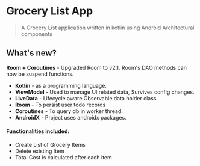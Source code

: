 # Grocery List App
> A Grocery List application written in kotlin using Android Architectural components

## What's new?  
**Room + Coroutines** - Upgraded Room to v2.1. Room's DAO methods can now be suspend functions.  

 - **Kotlin** - as a programming language.
 - **ViewModel** - Used to manage UI related data, Survives config changes.
 - **LiveData** - Lifecycle aware Observable data holder class.
 - **Room** - To persist user todo records
 - **Coroutines** - To query db in worker thread.
 - **AndroidX** - Project uses androidx packages.

#### Functionalities included:
- Create List of Grocery Items
- Delete existing Item
- Total Cost is calculated after each item